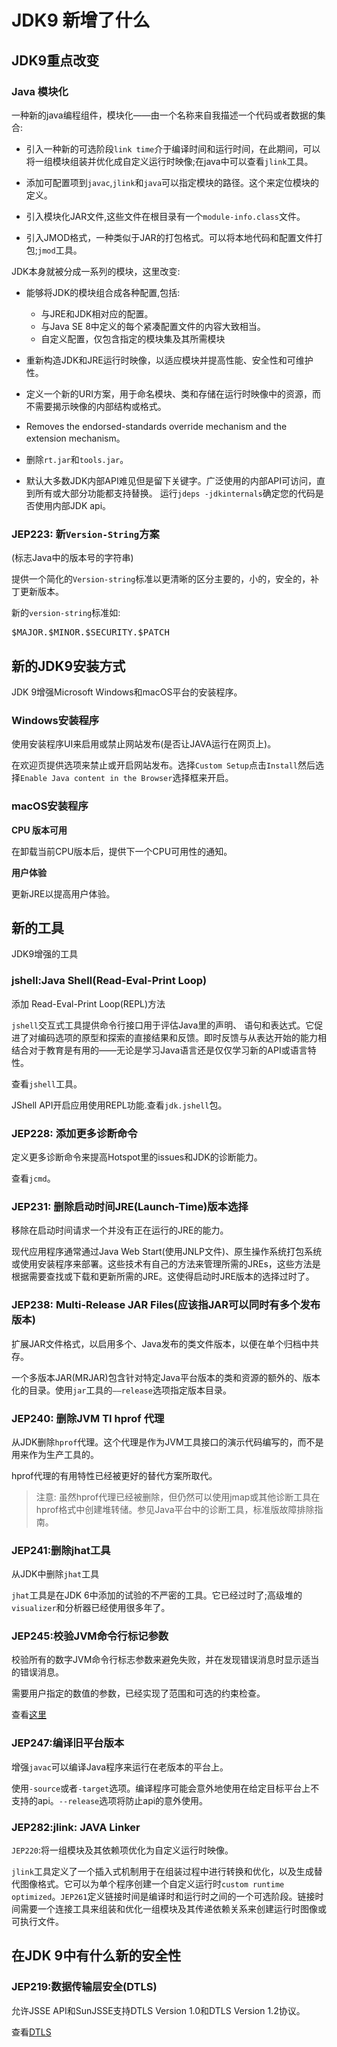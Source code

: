 # JDK9 新增了什么

## JDK9重点改变

### Java 模块化

一种新的java编程组件，模块化——由一个名称来自我描述一个代码或者数据的集合:

- 引入一种新的可选阶段```link time```介于编译时间和运行时间，在此期间，可以将一组模块组装并优化成自定义运行时映像;在java中可以查看```jlink```工具。

- 添加可配置项到```javac```,```jlink```和```java```可以指定模块的路径。这个来定位模块的定义。

- 引入模块化JAR文件,这些文件在根目录有一个```module-info.class```文件。

- 引入JMOD格式，一种类似于JAR的打包格式。可以将本地代码和配置文件打包;```jmod```工具。

JDK本身就被分成一系列的模块，这里改变:

- 能够将JDK的模块组合成各种配置,包括:
	- 与JRE和JDK相对应的配置。
	- 与Java SE 8中定义的每个紧凑配置文件的内容大致相当。
	- 自定义配置，仅包含指定的模块集及其所需模块
- 重新构造JDK和JRE运行时映像，以适应模块并提高性能、安全性和可维护性。

- 定义一个新的URI方案，用于命名模块、类和存储在运行时映像中的资源，而不需要揭示映像的内部结构或格式。

- Removes the endorsed-standards override mechanism and the extension mechanism。

- 删除```rt.jar```和```tools.jar```。

- 默认大多数JDK内部API难见但是留下关键字。广泛使用的内部API可访问，直到所有或大部分功能都支持替换。
运行```jdeps -jdkinternals```确定您的代码是否使用内部JDK api。

### JEP223: 新```Version-String```方案

(标志Java中的版本号的字符串)

提供一个简化的```Version-string```标准以更清晰的区分主要的，小的，安全的，补丁更新版本。

新的```version-string```标准如:

<pre>
$MAJOR.$MINOR.$SECURITY.$PATCH
</pre>

## 新的JDK9安装方式

JDK 9增强Microsoft Windows和macOS平台的安装程序。

### Windows安装程序

使用安装程序UI来启用或禁止网站发布(是否让JAVA运行在网页上)。

在欢迎页提供选项来禁止或开启网站发布。选择```Custom Setup```点击```Install```然后选择```Enable Java content in the Browser```选择框来开启。

### macOS安装程序

**CPU 版本可用**

在卸载当前CPU版本后，提供下一个CPU可用性的通知。

**用户体验**

更新JRE以提高用户体验。

## 新的工具

JDK9增强的工具

### jshell:Java Shell(Read-Eval-Print Loop)

添加 Read-Eval-Print Loop(REPL)方法

```jshell```交互式工具提供命令行接口用于评估Java里的声明、 语句和表达式。它促进了对编码选项的原型和探索的直接结果和反馈。即时反馈与从表达开始的能力相结合对于教育是有用的——无论是学习Java语言还是仅仅学习新的API或语言特性。

查看```jshell```工具。

JShell API开启应用使用REPL功能.查看```jdk.jshell```包。

### JEP228: 添加更多诊断命令

定义更多诊断命令来提高Hotspot里的issues和JDK的诊断能力。

查看```jcmd```。

### JEP231: 删除启动时间JRE(Launch-Time)版本选择

移除在启动时间请求一个并没有正在运行的JRE的能力。

现代应用程序通常通过Java Web Start(使用JNLP文件)、原生操作系统打包系统或使用安装程序来部署。这些技术有自己的方法来管理所需的JREs，这些方法是根据需要查找或下载和更新所需的JRE。这使得启动时JRE版本的选择过时了。

### JEP238: Multi-Release JAR Files(应该指JAR可以同时有多个发布版本)

扩展JAR文件格式，以启用多个、Java发布的类文件版本，以便在单个归档中共存。

一个多版本JAR(MRJAR)包含针对特定Java平台版本的类和资源的额外的、版本化的目录。使用```jar```工具的```——release```选项指定版本目录。

### JEP240: 删除JVM TI hprof 代理

从JDK删除```hprof```代理。这个代理是作为JVM工具接口的演示代码编写的，而不是用来作为生产工具的。

hprof代理的有用特性已经被更好的替代方案所取代。

> 注意: 虽然hprof代理已经被删除，但仍然可以使用jmap或其他诊断工具在hprof格式中创建堆转储。参见Java平台中的诊断工具，标准版故障排除指南。

### JEP241:删除jhat工具

从JDK中删除```jhat```工具

```jhat```工具是在JDK 6中添加的试验的不严密的工具。它已经过时了;高级堆的```visualizer```和分析器已经使用很多年了。

### JEP245:校验JVM命令行标记参数

校验所有的数字JVM命令行标志参数来避免失败，并在发现错误消息时显示适当的错误消息。

需要用户指定的数值的参数，已经实现了范围和可选的约束检查。

查看[这里](http://docs.oracle.com/javase/9/tools/java.htm#JSWOR-GUID-9569449C-525F-4474-972C-4C1F63D5C357)

### JEP247:编译旧平台版本

增强```javac```可以编译Java程序来运行在老版本的平台上。

使用```-source```或者```-target```选项。编译程序可能会意外地使用在给定目标平台上不支持的api。```--release```选项将防止api的意外使用。

### JEP282:jlink: JAVA Linker

```JEP220```:将一组模块及其依赖项优化为自定义运行时映像。

```jlink```工具定义了一个插入式机制用于在组装过程中进行转换和优化，以及生成替代图像格式。它可以为单个程序创建一个自定义运行时```custom runtime optimized```。```JEP261```定义链接时间是编译时和运行时之间的一个可选阶段。链接时间需要一个连接工具来组装和优化一组模块及其传递依赖关系来创建运行时图像或可执行文件。

## 在JDK 9中有什么新的安全性

### JEP219:数据传输层安全(DTLS)

允许JSSE API和SunJSSE支持DTLS Version 1.0和DTLS Version 1.2协议。

查看[DTLS](http://docs.oracle.com/javase/9/security/java-secure-socket-extension-jsse-reference-guide.htm#JSSEC-GUID-D0F8B9C3-721B-43A4-B2CE-7512B175F76D)